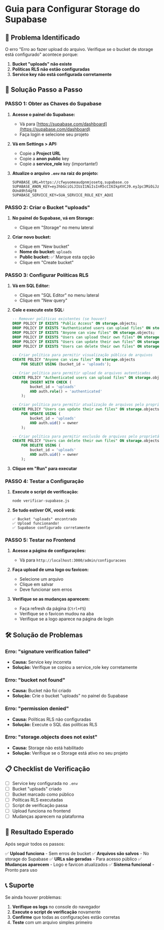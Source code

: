 # Guia para Configurar Storage do Supabase

## 🎯 **Problema Identificado**

O erro "Erro ao fazer upload do arquivo. Verifique se o bucket de storage está configurado" acontece porque:

1. **Bucket "uploads" não existe**
2. **Políticas RLS não estão configuradas**
3. **Service key não está configurada corretamente**

## 🔧 **Solução Passo a Passo**

### **PASSO 1: Obter as Chaves do Supabase**

1. **Acesse o painel do Supabase:**
   - Vá para [https://supabase.com/dashboard](https://supabase.com/dashboard)
   - Faça login e selecione seu projeto

2. **Vá em Settings > API:**
   - Copie a **Project URL**
   - Copie a **anon public** key
   - Copie a **service_role** key (importante!)

3. **Atualize o arquivo `.env` na raiz do projeto:**
   ```env
   SUPABASE_URL=https://cfwyuomeaudpnmjosetq.supabase.co
   SUPABASE_ANON_KEY=eyJhbGciOiJIUzI1NiIsInR5cCI6IkpXVCJ9.eyJpc3MiOiJzdXBhYmFzZSIsInJlZiI6ImNmd3l1b21lYXVkcG5tam9zZXRxIiwicm9sZSI6ImFub24iLCJpYXQiOjE3NTUwNTEyMjYsImV4cCI6MjA3MDYyNzIyNn0.4tE2STnUzVSR1OcsNCxWUEkiPG6Sph4-OUnA9h54gf8
   SUPABASE_SERVICE_KEY=SUA_SERVICE_ROLE_KEY_AQUI
   ```

### **PASSO 2: Criar o Bucket "uploads"**

1. **No painel do Supabase, vá em Storage:**
   - Clique em "Storage" no menu lateral

2. **Criar novo bucket:**
   - Clique em "New bucket"
   - **Nome do bucket:** `uploads`
   - **Public bucket:** ✅ Marque esta opção
   - Clique em "Create bucket"

### **PASSO 3: Configurar Políticas RLS**

1. **Vá em SQL Editor:**
   - Clique em "SQL Editor" no menu lateral
   - Clique em "New query"

2. **Cole e execute este SQL:**
   ```sql
   -- Remover políticas existentes (se houver)
   DROP POLICY IF EXISTS "Public Access" ON storage.objects;
   DROP POLICY IF EXISTS "Authenticated users can upload files" ON storage.objects;
   DROP POLICY IF EXISTS "Anyone can view files" ON storage.objects;
   DROP POLICY IF EXISTS "Users can upload their own files" ON storage.objects;
   DROP POLICY IF EXISTS "Users can update their own files" ON storage.objects;
   DROP POLICY IF EXISTS "Users can delete their own files" ON storage.objects;

   -- Criar política para permitir visualização pública de arquivos
   CREATE POLICY "Anyone can view files" ON storage.objects
       FOR SELECT USING (bucket_id = 'uploads');

   -- Criar política para permitir upload de arquivos autenticados
   CREATE POLICY "Authenticated users can upload files" ON storage.objects
       FOR INSERT WITH CHECK (
           bucket_id = 'uploads' 
           AND auth.role() = 'authenticated'
       );

   -- Criar política para permitir atualização de arquivos pelo proprietário
   CREATE POLICY "Users can update their own files" ON storage.objects
       FOR UPDATE USING (
           bucket_id = 'uploads' 
           AND auth.uid() = owner
       );

   -- Criar política para permitir exclusão de arquivos pelo proprietário
   CREATE POLICY "Users can delete their own files" ON storage.objects
       FOR DELETE USING (
           bucket_id = 'uploads' 
           AND auth.uid() = owner
       );
   ```

3. **Clique em "Run" para executar**

### **PASSO 4: Testar a Configuração**

1. **Execute o script de verificação:**
   ```bash
   node verificar-supabase.js
   ```

2. **Se tudo estiver OK, você verá:**
   ```
   ✅ Bucket "uploads" encontrado
   ✅ Upload funcionando!
   ✅ Supabase configurado corretamente
   ```

### **PASSO 5: Testar no Frontend**

1. **Acesse a página de configurações:**
   - Vá para `http://localhost:3000/admin/configuracoes`

2. **Faça upload de uma logo ou favicon:**
   - Selecione um arquivo
   - Clique em salvar
   - Deve funcionar sem erros

3. **Verifique se as mudanças aparecem:**
   - Faça refresh da página (`Ctrl+F5`)
   - Verifique se o favicon mudou na aba
   - Verifique se a logo aparece na página de login

## 🛠️ **Solução de Problemas**

### **Erro: "signature verification failed"**
- **Causa:** Service key incorreta
- **Solução:** Verifique se copiou a service_role key corretamente

### **Erro: "bucket not found"**
- **Causa:** Bucket não foi criado
- **Solução:** Crie o bucket "uploads" no painel do Supabase

### **Erro: "permission denied"**
- **Causa:** Políticas RLS não configuradas
- **Solução:** Execute o SQL das políticas RLS

### **Erro: "storage.objects does not exist"**
- **Causa:** Storage não está habilitado
- **Solução:** Verifique se o Storage está ativo no seu projeto

## 📋 **Checklist de Verificação**

- [ ] Service key configurada no `.env`
- [ ] Bucket "uploads" criado
- [ ] Bucket marcado como público
- [ ] Políticas RLS executadas
- [ ] Script de verificação passa
- [ ] Upload funciona no frontend
- [ ] Mudanças aparecem na plataforma

## 🎉 **Resultado Esperado**

Após seguir todos os passos:

✅ **Upload funciona** - Sem erros de bucket
✅ **Arquivos são salvos** - No storage do Supabase
✅ **URLs são geradas** - Para acesso público
✅ **Mudanças aparecem** - Logo e favicon atualizados
✅ **Sistema funcional** - Pronto para uso

## 📞 **Suporte**

Se ainda houver problemas:

1. **Verifique os logs** no console do navegador
2. **Execute o script de verificação** novamente
3. **Confirme** que todas as configurações estão corretas
4. **Teste** com um arquivo simples primeiro
